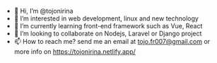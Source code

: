 - 👋 Hi, I’m @tojonirina
- 👀 I’m interested in web development, linux and new technology
- 🌱 I’m currently learning front-end framework such as Vue, React
- 💞️ I’m looking to collaborate on Nodejs, Laravel or Django project
- 📫 How to reach me? send me an email at tojo.fr007@gmail.com or more info on https://tojonirina.netlify.app/

<!---
tojonirina/tojonirina is a ✨ special ✨ repository because its `README.md` (this file) appears on your GitHub profile.
You can click the Preview link to take a look at your changes.
--->

